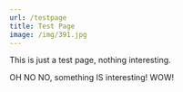 ```yaml
---
url: /testpage
title: Test Page
image: /img/391.jpg
---
```

This is just a test page, nothing interesting.

OH NO NO, something IS interesting! WOW!
